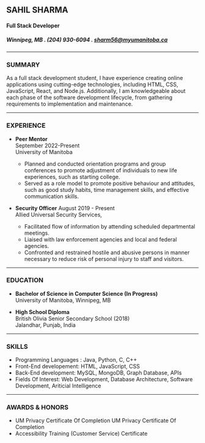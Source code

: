 ## SAHIL SHARMA
#### Full Stack Developer
#####  Winnipeg, MB **.** (204) 930-6094 **.** sharm56@myumanitoba.ca


------------
 
### SUMMARY

As a full stack development student, I have experience creating online applications using cutting-edge technologies, including HTML, CSS, JavaScript, React, and Node.js. Additionally, I am knowledgeable about each phase of the software development lifecycle, from gathering requirements to implementation and maintenance.

---------

### EXPERIENCE

- **Peer Mentor**                     
  September 2022-Present  
  University of Manitoba

    * Planned and conducted orientation programs and group conferences to promote adjustment of individuals to new life experiences, such as starting college.
    * Served as a role model to promote positive behaviour and attitudes, such as good study habits, time management skills, and effective communication skills.

- **Security Officer**
    August 2019 - Present  
    Allied Universal Security Services,

    * Facilitated flow of information by attending scheduled departmental meetings.
    * Liaised with law enforcement agencies and local and federal agencies.
    * Confronted and restrained hostile and abusive persons in manner necessary to reduce risk of personal injury to staff and visitors.

---

### EDUCATION

- **Bachelor of Science in Computer Science (In Progress)**  
    University of Manitoba, Winnipeg, MB

- **High School Diploma**  
    British Olivia Senior Secondary School (2018)  
    Jalandhar, Punjab, India

-------

### SKILLS
* Programming Languages : Java, Python, C, C++
* Front-End developement: HTML, JavaScript, CSS
* Back-End development: MySQL, MongoDB, Graph Database, APIs
* Fields Of Interest: Web Development, Database Architecture, Software Development, Ariticial Intelligence

--------
### AWARDS & HONORS
* UM Privacy Certificate Of Completion UM Privacy Certificate Of Completion
* Accessibility Training (Customer Service) Certificate
